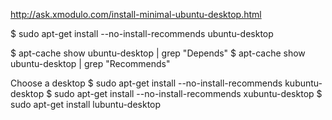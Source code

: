 http://ask.xmodulo.com/install-minimal-ubuntu-desktop.html


$ sudo apt-get install --no-install-recommends ubuntu-desktop

$ apt-cache show ubuntu-desktop | grep "Depends"
$ apt-cache show ubuntu-desktop | grep "Recommends"

Choose a desktop
$ sudo apt-get install --no-install-recommends kubuntu-desktop
$ sudo apt-get install --no-install-recommends xubuntu-desktop
$ sudo apt-get install lubuntu-desktop

